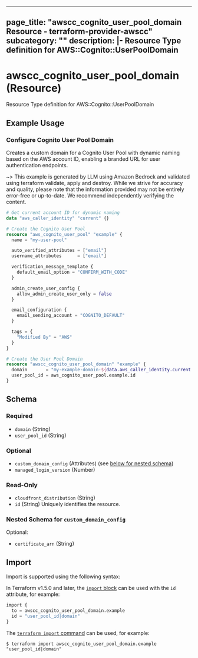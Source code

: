
---
page_title: "awscc_cognito_user_pool_domain Resource - terraform-provider-awscc"
subcategory: ""
description: |-
  Resource Type definition for AWS::Cognito::UserPoolDomain
---

# awscc_cognito_user_pool_domain (Resource)

Resource Type definition for AWS::Cognito::UserPoolDomain

## Example Usage

### Configure Cognito User Pool Domain

Creates a custom domain for a Cognito User Pool with dynamic naming based on the AWS account ID, enabling a branded URL for user authentication endpoints.

~> This example is generated by LLM using Amazon Bedrock and validated using terraform validate, apply and destroy. While we strive for accuracy and quality, please note that the information provided may not be entirely error-free or up-to-date. We recommend independently verifying the content.

```terraform
# Get current account ID for dynamic naming
data "aws_caller_identity" "current" {}

# Create the Cognito User Pool
resource "aws_cognito_user_pool" "example" {
  name = "my-user-pool"

  auto_verified_attributes = ["email"]
  username_attributes      = ["email"]

  verification_message_template {
    default_email_option = "CONFIRM_WITH_CODE"
  }

  admin_create_user_config {
    allow_admin_create_user_only = false
  }

  email_configuration {
    email_sending_account = "COGNITO_DEFAULT"
  }

  tags = {
    "Modified By" = "AWS"
  }
}

# Create the User Pool Domain
resource "awscc_cognito_user_pool_domain" "example" {
  domain       = "my-example-domain-${data.aws_caller_identity.current.account_id}"
  user_pool_id = aws_cognito_user_pool.example.id
}
```

<!-- schema generated by tfplugindocs -->
## Schema

### Required

- `domain` (String)
- `user_pool_id` (String)

### Optional

- `custom_domain_config` (Attributes) (see [below for nested schema](#nestedatt--custom_domain_config))
- `managed_login_version` (Number)

### Read-Only

- `cloudfront_distribution` (String)
- `id` (String) Uniquely identifies the resource.

<a id="nestedatt--custom_domain_config"></a>
### Nested Schema for `custom_domain_config`

Optional:

- `certificate_arn` (String)

## Import

Import is supported using the following syntax:

In Terraform v1.5.0 and later, the [`import` block](https://developer.hashicorp.com/terraform/language/import) can be used with the `id` attribute, for example:

```terraform
import {
  to = awscc_cognito_user_pool_domain.example
  id = "user_pool_id|domain"
}
```

The [`terraform import` command](https://developer.hashicorp.com/terraform/cli/commands/import) can be used, for example:

```shell
$ terraform import awscc_cognito_user_pool_domain.example "user_pool_id|domain"
```
